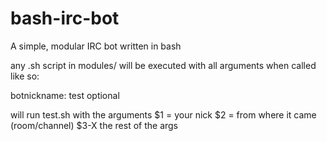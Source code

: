 bash-irc-bot
============

A simple, modular IRC bot written in bash

any .sh script in modules/ will be executed with all arguments when called like so:

botnickname: test optional

will run test.sh with the arguments
$1 = your nick
$2 = from where it came (room/channel)
$3-X the rest of the args
